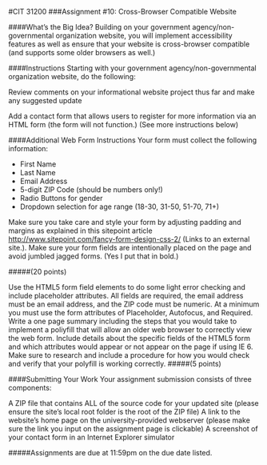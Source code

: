 #CIT 31200
###Assignment #10: Cross-Browser Compatible Website

####What’s the Big Idea?
Building on your government agency/non-governmental organization website, you will implement accessibility features as well as ensure that your website is cross-browser compatible (and supports some older browsers as well.)

####Instructions 
Starting with your government agency/non-governmental organization website, do the following:

Review comments on your informational website project thus far and make any suggested update

Add a contact form that allows users to register for more information via an HTML form (the form will not function.) (See more instructions below)

####Additional Web Form Instructions
 Your form must collect the following information:
* First Name
* Last Name
* Email Address
* 5-digit ZIP Code (should be numbers only!)
* Radio Buttons for gender
* Dropdown selection for age range (18-30, 31-50, 51-70, 71+)

Make sure you take care and style your form by adjusting padding and margins as explained in this sitepoint article http://www.sitepoint.com/fancy-form-design-css-2/ (Links to an external site.). Make sure your form fields are intentionally placed on the page and avoid jumbled jagged forms.  (Yes I put that in bold.)

 

#####(20 points)

Use the HTML5 form field elements to do some light error checking and include placeholder attributes.  All fields are required, the email address must be an email address, and the ZIP code must be numeric. At a minimum you must use the form attributes of Placeholder, Autofocus, and Required.
Write a one page summary including the steps that you would take to implement a poliyfill that will allow an older web browser to correctly view the web form. Include details about the specific fields of the HTML5 form and which attributes would appear or not appear on the page if using IE 6. Make sure to research and include a procedure for how you would check and verify that your polyfill is working correctly. 
#####(5 points)

 
 

####Submitting Your Work
 Your assignment submission consists of three components:
 
A ZIP file that contains ALL of the source code for your updated site (please ensure the site’s local root folder is the root of the ZIP file)
A link to the website’s home page on the university-provided webserver (please make sure the link you input on the assignment page is clickable)
A screenshot of your contact form in an Internet Explorer simulator
 

#####Assignments are due at 11:59pm on the due date listed.
